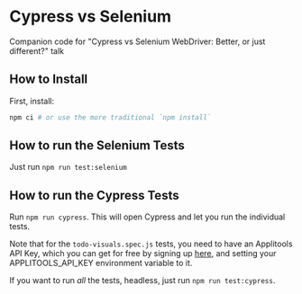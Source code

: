 # Cypress vs Selenium

Companion code for "Cypress vs Selenium WebDriver: Better, or just different?" talk

## How to Install

First, install:

```sh
npm ci # or use the more traditional `npm install`
```

## How to run the Selenium Tests

Just run `npm run test:selenium`

## How to run the Cypress Tests

Run `npm run cypress`. This will open Cypress and let you run the individual tests.

Note that for the `todo-visuals.spec.js` tests, you need to have an Applitools API Key, which you can
get for free by signing up [here](https://applitools.com/users/register), and setting your APPLITOOLS_API_KEY
environment variable to it.

If you want to run _all_ the tests, headless, just run `npm run test:cypress`.
